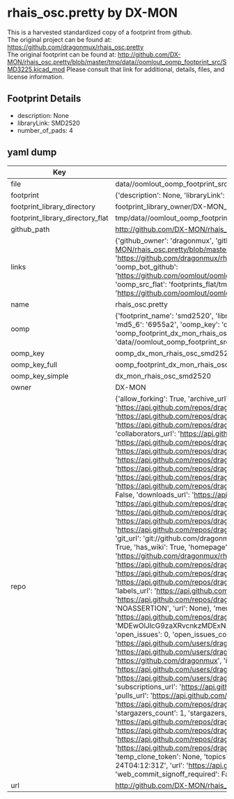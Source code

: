 # rhais_osc.pretty by DX-MON  
This is a harvested standardized copy of a footprint from github.  
The original project can be found at:  
https://github.com/dragonmux/rhais_osc.pretty  
The original footprint can be found at:
http://github.com/DX-MON/rhais_osc.pretty/blob/master/tmp/data//oomlout_oomp_footprint_src/SMD3225.kicad_mod
Please consult that link for additional, details, files, and license information.  
## Footprint Details
* description: None  
* libraryLink: SMD2520  
* number_of_pads: 4  
## yaml dump  
| Key | Value |  
| --- | --- |  
| file | data//oomlout_oomp_footprint_src/rhais_osc.pretty/SMD2520.kicad_mod |  
| footprint | {'description': None, 'libraryLink': 'SMD2520', 'number_of_pads': 4} |  
| footprint_library_directory | footprint_library_owner/DX-MON_rhais_osc.pretty |  
| footprint_library_directory_flat | tmp/data//oomlout_oomp_footprint_src/footprints_flat/dx_mon_rhais_osc_smd2520/working |  
| github_path | http://github.com/DX-MON/rhais_osc.pretty/blob/master/tmp/data//oomlout_oomp_footprint_src/SMD2520.kicad_mod |  
| links | {'github_owner': 'dragonmux', 'github_repo_name': 'rhais_osc.pretty', 'github_src': 'http://github.com/DX-MON/rhais_osc.pretty/blob/master/tmp/data//oomlout_oomp_footprint_src/SMD3225.kicad_mod', 'github_src_repo': 'https://github.com/dragonmux/rhais_osc.pretty', 'oomp_bot': 'tmp/data//oomlout_oomp_footprint_src/footprints/dx_mon_rhais_osc_smd2520/working', 'oomp_bot_github': 'https://github.com/oomlout/oomlout_oomp_footprint_bot/tree/main/tmp/data//oomlout_oomp_footprint_src/footprints/dx_mon_rhais_osc_smd2520/working', 'oomp_src_flat': 'footprints_flat/tmp/data//oomlout_oomp_footprint_src/footprints_flat/dx_mon_rhais_osc_smd2520/working', 'oomp_src_flat_github': 'https://github.com/oomlout/oomlout_oomp_footprint_src/tree/main/tmp/data//oomlout_oomp_footprint_src/footprints_flat/dx_mon_rhais_osc_smd2520/working'} |  
| name | rhais_osc.pretty |  
| oomp | {'footprint_name': 'smd2520', 'library_name': 'rhais_osc', 'md5': '6955a2cfe648ed6e150898d997d673d6', 'md5_10': '6955a2cfe6', 'md5_5': '6955a', 'md5_6': '6955a2', 'oomp_key': 'oomp_dx_mon_rhais_osc_smd2520', 'oomp_key_extra': 'oomp_footprint_dx_mon_rhais_osc_smd2520', 'oomp_key_full': 'oomp_footprint_dx_mon_rhais_osc_smd2520_6955a2', 'oomp_key_simple': 'dx_mon_rhais_osc_smd2520', 'original_filename': 'data//oomlout_oomp_footprint_src/rhais_osc.pretty/SMD2520.kicad_mod', 'owner_name': 'dragonmux'} |  
| oomp_key | oomp_dx_mon_rhais_osc_smd2520 |  
| oomp_key_full | oomp_footprint_dx_mon_rhais_osc_smd2520 |  
| oomp_key_simple | dx_mon_rhais_osc_smd2520 |  
| owner | DX-MON |  
| repo | {'allow_forking': True, 'archive_url': 'https://api.github.com/repos/dragonmux/rhais_osc.pretty/{archive_format}{/ref}', 'archived': False, 'assignees_url': 'https://api.github.com/repos/dragonmux/rhais_osc.pretty/assignees{/user}', 'blobs_url': 'https://api.github.com/repos/dragonmux/rhais_osc.pretty/git/blobs{/sha}', 'branches_url': 'https://api.github.com/repos/dragonmux/rhais_osc.pretty/branches{/branch}', 'clone_url': 'https://github.com/dragonmux/rhais_osc.pretty.git', 'collaborators_url': 'https://api.github.com/repos/dragonmux/rhais_osc.pretty/collaborators{/collaborator}', 'comments_url': 'https://api.github.com/repos/dragonmux/rhais_osc.pretty/comments{/number}', 'commits_url': 'https://api.github.com/repos/dragonmux/rhais_osc.pretty/commits{/sha}', 'compare_url': 'https://api.github.com/repos/dragonmux/rhais_osc.pretty/compare/{base}...{head}', 'contents_url': 'https://api.github.com/repos/dragonmux/rhais_osc.pretty/contents/{+path}', 'contributors_url': 'https://api.github.com/repos/dragonmux/rhais_osc.pretty/contributors', 'created_at': '2020-10-04T16:29:30Z', 'default_branch': 'main', 'deployments_url': 'https://api.github.com/repos/dragonmux/rhais_osc.pretty/deployments', 'description': "DX-MON's Oscilator and Crystal footprints KiCad library", 'disabled': False, 'downloads_url': 'https://api.github.com/repos/dragonmux/rhais_osc.pretty/downloads', 'events_url': 'https://api.github.com/repos/dragonmux/rhais_osc.pretty/events', 'fork': False, 'forks': 0, 'forks_count': 0, 'forks_url': 'https://api.github.com/repos/dragonmux/rhais_osc.pretty/forks', 'full_name': 'dragonmux/rhais_osc.pretty', 'git_commits_url': 'https://api.github.com/repos/dragonmux/rhais_osc.pretty/git/commits{/sha}', 'git_refs_url': 'https://api.github.com/repos/dragonmux/rhais_osc.pretty/git/refs{/sha}', 'git_tags_url': 'https://api.github.com/repos/dragonmux/rhais_osc.pretty/git/tags{/sha}', 'git_url': 'git://github.com/dragonmux/rhais_osc.pretty.git', 'has_discussions': False, 'has_downloads': True, 'has_issues': True, 'has_pages': False, 'has_projects': True, 'has_wiki': True, 'homepage': '', 'hooks_url': 'https://api.github.com/repos/dragonmux/rhais_osc.pretty/hooks', 'html_url': 'https://github.com/dragonmux/rhais_osc.pretty', 'id': 301174405, 'is_template': False, 'issue_comment_url': 'https://api.github.com/repos/dragonmux/rhais_osc.pretty/issues/comments{/number}', 'issue_events_url': 'https://api.github.com/repos/dragonmux/rhais_osc.pretty/issues/events{/number}', 'issues_url': 'https://api.github.com/repos/dragonmux/rhais_osc.pretty/issues{/number}', 'keys_url': 'https://api.github.com/repos/dragonmux/rhais_osc.pretty/keys{/key_id}', 'labels_url': 'https://api.github.com/repos/dragonmux/rhais_osc.pretty/labels{/name}', 'language': None, 'languages_url': 'https://api.github.com/repos/dragonmux/rhais_osc.pretty/languages', 'license': {'key': 'other', 'name': 'Other', 'node_id': 'MDc6TGljZW5zZTA=', 'spdx_id': 'NOASSERTION', 'url': None}, 'merges_url': 'https://api.github.com/repos/dragonmux/rhais_osc.pretty/merges', 'milestones_url': 'https://api.github.com/repos/dragonmux/rhais_osc.pretty/milestones{/number}', 'mirror_url': None, 'name': 'rhais_osc.pretty', 'network_count': 0, 'node_id': 'MDEwOlJlcG9zaXRvcnkzMDExNzQ0MDU=', 'notifications_url': 'https://api.github.com/repos/dragonmux/rhais_osc.pretty/notifications{?since,all,participating}', 'open_issues': 0, 'open_issues_count': 0, 'owner': {'avatar_url': 'https://avatars.githubusercontent.com/u/691140?v=4', 'events_url': 'https://api.github.com/users/dragonmux/events{/privacy}', 'followers_url': 'https://api.github.com/users/dragonmux/followers', 'following_url': 'https://api.github.com/users/dragonmux/following{/other_user}', 'gists_url': 'https://api.github.com/users/dragonmux/gists{/gist_id}', 'gravatar_id': '', 'html_url': 'https://github.com/dragonmux', 'id': 691140, 'login': 'dragonmux', 'node_id': 'MDQ6VXNlcjY5MTE0MA==', 'organizations_url': 'https://api.github.com/users/dragonmux/orgs', 'received_events_url': 'https://api.github.com/users/dragonmux/received_events', 'repos_url': 'https://api.github.com/users/dragonmux/repos', 'site_admin': False, 'starred_url': 'https://api.github.com/users/dragonmux/starred{/owner}{/repo}', 'subscriptions_url': 'https://api.github.com/users/dragonmux/subscriptions', 'type': 'User', 'url': 'https://api.github.com/users/dragonmux'}, 'private': False, 'pulls_url': 'https://api.github.com/repos/dragonmux/rhais_osc.pretty/pulls{/number}', 'pushed_at': '2022-02-24T04:12:28Z', 'releases_url': 'https://api.github.com/repos/dragonmux/rhais_osc.pretty/releases{/id}', 'size': 15, 'ssh_url': 'git@github.com:dragonmux/rhais_osc.pretty.git', 'stargazers_count': 1, 'stargazers_url': 'https://api.github.com/repos/dragonmux/rhais_osc.pretty/stargazers', 'statuses_url': 'https://api.github.com/repos/dragonmux/rhais_osc.pretty/statuses/{sha}', 'subscribers_count': 1, 'subscribers_url': 'https://api.github.com/repos/dragonmux/rhais_osc.pretty/subscribers', 'subscription_url': 'https://api.github.com/repos/dragonmux/rhais_osc.pretty/subscription', 'svn_url': 'https://github.com/dragonmux/rhais_osc.pretty', 'tags_url': 'https://api.github.com/repos/dragonmux/rhais_osc.pretty/tags', 'teams_url': 'https://api.github.com/repos/dragonmux/rhais_osc.pretty/teams', 'temp_clone_token': None, 'topics': [], 'trees_url': 'https://api.github.com/repos/dragonmux/rhais_osc.pretty/git/trees{/sha}', 'updated_at': '2022-02-24T04:12:31Z', 'url': 'https://api.github.com/repos/dragonmux/rhais_osc.pretty', 'visibility': 'public', 'watchers': 1, 'watchers_count': 1, 'web_commit_signoff_required': False} |  
| url | http://github.com/DX-MON/rhais_osc.pretty |  

